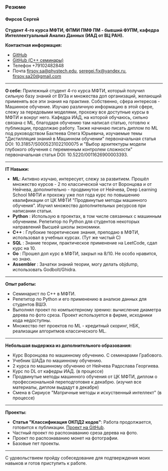 ### Резюме

#### Фирсов Сергей

**Студент 4-го курса МФТИ, ФПМИ ПМФ ПМ - бывший ФУПМ, кафедра Интеллектуальный Анализ Данных (ИАД от ВЦ РАН).**

**Контактная информация:**
- [GitHub](https://github.com/Schaft-s)
- [GitHub (С++ семинары)](https://github.com/Schaft-s/Cpp_seminars)
- Телефон +79102482848
- Почта firsov.sa@phystech.edu, seregei.fix@yandex.ru, firsov.sa20@gmail.com

---

**О себе:**
Прилежный студент 4-го курса МФТИ, который получил сильную базу знаний от ВУЗа и множества доп организаций, желающий применять все эти знания на практике. Собственно, сфера интересов - Машинное обучение. Изучаю различную информацию в этой сфере, слежу за передовыми моделями, прохожу все доступные курсы в МФТИ и вокруг него. Кафедра ИАД, на которой обучаюсь, сильно связана с ML, благодаря обучению там написал статью, готовлю к публикации, продолжаю работу. Также начинаю писать диплом по ML под руководством Бахтеева Олега Юрьевича, изучаемые темы "Дистилляция знаний в Машинном обучении" первоначальная статья DOI: 10.31857/S0005231022100075 и "Выбор архитектуры модели глубокого обучения с переменным контролем сложности" первоначальная статья DOI: 10.5220/0011626900003393.

---

**IT Навыки:**
- **ML**: Активно изучаю, интересует, слежу за развитием. Прошёл множество курсов - 2 по классической части от Воронцова и от Нейчева, дополнительно - продвинутое от Нейчева, Deep Learning School МФТИ и прохожу уже пол года курс по повышению квалификации от ЦК МФТИ "Продвинутые методы машинного обучения". Изучил множество дополнительных ресурсов при написании статьи.
- **Python** : Использую в проектах, в том числе связанных с машинным обучением. Репетитор по Python для студентов некоторых направлений Высшей школы экономики.
- **C++** : Глубокие теоретические знания, преподаю в МФТИ, использовал в учебных курсах. (Тут же чистый С)
- **SQL** : Знание теории, практическое применение на LeetCode, сдал курс на 10.
- **Go** : Прошел доп курс в МФТИ, закрыл на 8/10. Не особо нравится, но знаю.
- **Assembler** : Зачатки знаний теории, могу делать objdump, использовать Godbolt/Ghidra.
---

**Опыт работы:**
- Семинарист по С++ в МФТИ.
- Репетитор по Python и его применению в анализе данных для студентов ВШЭ.
- Выполнял проект по компьютерному зрению: вычисление диаметра дерева по фото среза. Проект используется в фирме, исходники кода недоступны.
- Множество пет проектов по ML - кредитный скоринг, НБК, реализации алгоритмов классического ML. 
---

**Небольшая выдержка из дополнительного образования:**
- Курс Воронцова по машинному обучению. С семинарами Грабового.
- Учебник ШАДа по машинному обучению.
- 2 курса по машинному обучению от Нейчева Радослава Георгиева.
- Курс по DL от кафедры ИАД. (в процессе)
- Продвинутые методы машинного обучения от ЦК МФТИ, диплом о профессиональной переподготовке к декабрю. (изучил все материалы, диплом выдадут в декабре)
- Смена в Сириусе "Матричные методы и искуственный интеллект" (в процессе) 

---

**Проекты:**
- **Статья "Классификация ОКПД2 кодов"**: Работа продолжается, готовится к публикации. [Проект на GitHub](https://github.com/intsystems/2024-Project-142).
- Частный проект по распознаванию среза дерева на фото.
- Проект по распознаванию монет на фотографии. 
- Базовые пет проекты. 
---

С удовольствием пройду собеседование для подтверждения моих навыков и готов приступить к работе.
